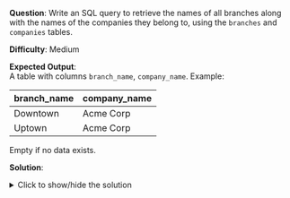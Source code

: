 **Question**: Write an SQL query to retrieve the names of all branches along with the names of the companies they belong to, using the `branches` and `companies` tables.

**Difficulty**: Medium

**Expected Output**:  
A table with columns `branch_name`, `company_name`. Example:

| branch_name | company_name |
|-------------|--------------|
| Downtown    | Acme Corp    |
| Uptown      | Acme Corp    |

Empty if no data exists.

**Solution**:
<details>
<summary>Click to show/hide the solution</summary>

```sql
SELECT b.name AS branch_name, c.name AS company_name
FROM branches b
JOIN companies c ON b.company_id = c.id;
```
</details>